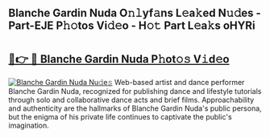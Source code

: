 ## Blanche Gardin Nuda O𝚗𝚕yf𝚊ns L𝚎a𝚔ed N𝚞𝚍es - Part-EJE P𝚑𝚘tos Vi𝚍𝚎o - H𝚘𝚝 Part L𝚎a𝚔s oHYRi

# <h2><a href="http://kfa3wjk.oniu.top/?m=Blanche+Gardin+Nuda">🔗👉 🔴 Blanche Gardin Nuda P𝚑ot𝚘𝚜 V𝚒d𝚎o</a></h2>

[![Blanche Gardin Nuda Nu𝚍e𝚜](https://i.imgur.com/0qMVB7G.gif)](http://kfa3wjk.oniu.top/?m=Blanche+Gardin+Nuda)
Web-based artist and dance performer Blanche Gardin Nuda, recognized for publishing dance and lifestyle tutorials through solo and collaborative dance acts and brief films. Approachability and authenticity are the hallmarks of Blanche Gardin Nuda's public persona, but the enigma of his private life continues to captivate the public's imagination.  
